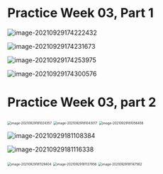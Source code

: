 # Practice Week 03, Part 1



![image-20210929174222432](D:\dev\AllNote\.mdnote\assets\image-20210929174222432.png)

![image-20210929174231673](D:\dev\AllNote\.mdnote\assets\image-20210929174231673.png)

![image-20210929174253975](D:\dev\AllNote\.mdnote\assets\image-20210929174253975.png)

![image-20210929174300576](D:\dev\AllNote\.mdnote\assets\image-20210929174300576.png)

# Practice Week 03, part 2

<img src="D:\dev\AllNote\.mdnote\assets\image-20210929181024357.png" alt="image-20210929181024357" style="zoom:50%;" />

<img src="D:\dev\AllNote\.mdnote\assets\image-20210929181043017.png" alt="image-20210929181043017" style="zoom:50%;" />

<img src="D:\dev\AllNote\.mdnote\assets\image-20210929181056456.png" alt="image-20210929181056456" style="zoom:50%;" />

![image-20210929181108384](D:\dev\AllNote\.mdnote\assets\image-20210929181108384.png)

![image-20210929181116338](D:\dev\AllNote\.mdnote\assets\image-20210929181116338.png)

<img src="D:\dev\AllNote\.mdnote\assets\image-20210929181129404.png" alt="image-20210929181129404" style="zoom:50%;" />

<img src="D:\dev\AllNote\.mdnote\assets\image-20210929181137956.png" alt="image-20210929181137956" style="zoom:50%;" />

<img src="D:\dev\AllNote\.mdnote\assets\image-20210929181147562.png" alt="image-20210929181147562" style="zoom:50%;" />

